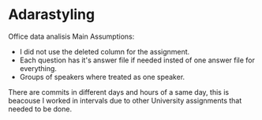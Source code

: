 # Adarastyling
Office data analisis 
Main Assumptions:
- I did not use the deleted column for the assignment.
- Each question has it's answer file if needed insted of one answer file for everything.
- Groups of speakers where treated as one speaker.  <br>

There are commits in different days and hours of a same day, this is beacouse I worked in intervals due to other University assignments that needed to be done.
